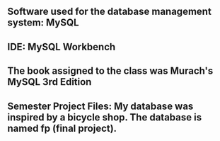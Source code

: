 ## Software used for the database management system: MySQL

## IDE: MySQL Workbench 

## The book assigned to the class was Murach's MySQL 3rd Edition   

## Semester Project Files: My database was inspired by a bicycle shop. The database is named fp (final project).  
